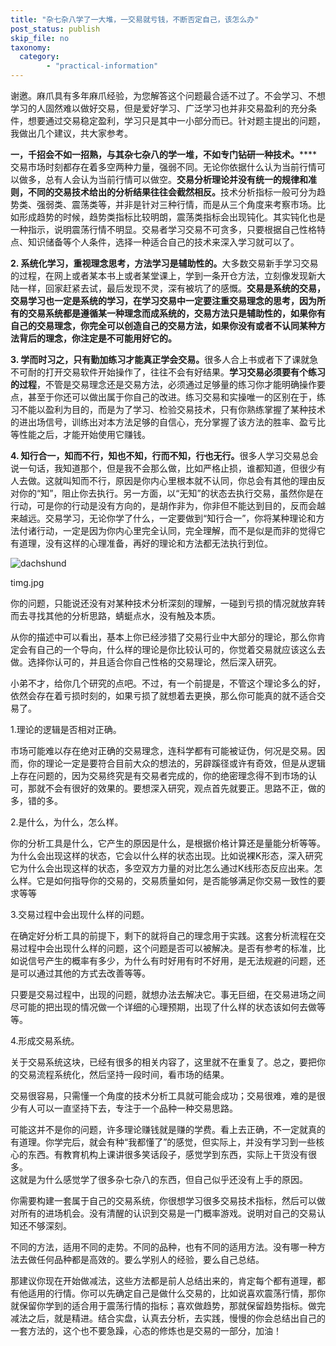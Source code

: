 ```yaml
---
title: "杂七杂八学了一大堆，一交易就亏钱，不断否定自己，该怎么办"
post_status: publish
skip_file: no
taxonomy:
  category:
        - "practical-information"
---
```


谢邀。麻爪具有多年麻爪经验，为您解答这个问题最合适不过了。不会学习、不想学习的人固然难以做好交易，但是爱好学习、广泛学习也并非交易盈利的充分条件，想要通过交易稳定盈利，学习只是其中一小部分而已。针对题主提出的问题，我做出几个建议，共大家参考。

**一，千招会不如一招熟，与其杂七杂八的学一堆，不如专门钻研一种技术。**​**​**交易市场时刻都存在着多空两种力量，强弱不同。无论你依据什么认为当前行情可以做多，总有人会认为当前行情可以做空。**交易分析理论并没有统一的规律和准则，不同的交易技术给出的分析结果往往会截然相反。**​技术分析指标一般可分为趋势类、强弱类、震荡类等，并非是针对三种行情，而是从三个角度来考察市场。比如形成趋势的时候，趋势类指标比较明朗，震荡类指标会出现钝化。其实钝化也是一种指示，说明震荡行情不明显。交易者学习交易不可贪多，只要根据自己性格特点、知识储备等个人条件，选择一种适合自己的技术来深入学习就可以了。

**2\. 系统化学习，重视理念思考，方法学习是辅助性的。​**​大多数交易新手学习交易的过程，在网上或者某本书上或者某堂课上，学到一条开仓方法，立刻像发现新大陆一样，回家赶紧去试，最后发现不灵，深有被坑了的感慨。**交易是系统的交易，交易学习也一定是系统的学习，在学习交易中一定要注重交易理念的思考，因为所有的交易系统都是遵循某一种理念而成系统的，交易方法只是辅助性的，如果你有自己的交易理念，你完全可以创造自己的交易方法，如果你没有或者不认同某种方法背后的理念，你注定是不可能用好它的。**

​**3\. 学而时习之，只有勤加练习才能真正学会交易。**​很多人合上书或者下了课就急不可耐的打开交易软件开始操作了，往往不会有好结果。**学习交易必须要有个练习的过程**，不管是交易理念还是交易方法，必须通过足够量的练习你才能明确操作要点，甚至于你还可以做出属于你自己的改进。练习交易和实操唯一的区别在于，练习不能以盈利为目的，而是为了学习、检验交易技术，只有你熟练掌握了某种技术的进出场信号，训练出对本方法足够的自信心，充分掌握了该方法的胜率、盈亏比等性能之后，才能开始使用它赚钱。

**4\. 知行合一，知而不行，知也不知，行而不知，行也无行。​**​很多人学习交易总会说一句话，我知道那个，但是我不会那么做，比如严格止损，谁都知道，但很少有人去做。这就叫知而不行，原因是你内心里根本就不认同，你总会有其他的理由反对你的“知”，阻止你去执行。另一方面，以“无知”的状态去执行交易，虽然你是在行动，可是你的行动是没有方向的，是胡作非为，你非但不能达到目的，反而会越来越远。交易学习，无论你学了什么，一定要做到“知行合一”，你将某种理论和方法付诸行动，一定是因为你内心里完全认同，完全理解，而不是似是而非的觉得它有道理，没有这样的心理准备，再好的理论和方法都无法执行到位。

![dachshund](https://cdn.fendou.la/funstoutiao/2020/12/151223908.jpg "timg.jpg")

timg.jpg

你的问题，只能说还没有对某种技术分析深刻的理解，一碰到亏损的情况就放弃转而去寻找其他的分析思路，蜻蜓点水，没有触及本质。

从你的描述中可以看出，基本上你已经涉猎了交易行业中大部分的理论，那么你肯定会有自己的一个导向，什么样的理论是你比较认可的，你觉着交易就应该这么去做。选择你认可的，并且适合你自己性格的交易理论，然后深入研究。

小弟不才，给你几个研究的点吧。不过，有一个前提是，不管这个理论多么的好，依然会存在着亏损时刻的，如果亏损了就想着去更换，那么你可能真的就不适合交易了。

1.理论的逻辑是否相对正确。

市场可能难以存在绝对正确的交易理念，连科学都有可能被证伪，何况是交易。因而，你的理论一定是要符合目前大众的想法的，另辟蹊径或许有奇效，但是从逻辑上存在问题的，因为交易终究是有交易者完成的，你的绝密理念得不到市场的认可，那就不会有很好的效果的。要想深入研究，观点首先就要正。思路不正，做的多，错的多。

2.是什么，为什么，怎么样。

你的分析工具是什么，它产生的原因是什么，是根据价格计算还是量能分析等等。为什么会出现这样的状态，它会以什么样的状态出现。比如说裸K形态，深入研究它为什么会出现这样的状态，多空双方力量的对比怎么通过K线形态反应出来。怎么样。它是如何指导你的交易的，交易质量如何，是否能够满足你交易一致性的要求等等

3.交易过程中会出现什么样的问题。

在确定好分析工具的前提下，剩下的就将自己的理念用于实践。这套分析流程在交易过程中会出现什么样的问题，这个问题是否可以被解决。是否有参考的标准，比如说信号产生的概率有多少，为什么有时好用有时不好用，是无法规避的问题，还是可以通过其他的方式去改善等等。

只要是交易过程中，出现的问题，就想办法去解决它。事无巨细，在交易进场之间尽可能的把出现的情况做一个详细的心理预期，出现了什么样的状态该如何去做等等。

4.形成交易系统。

关于交易系统这块，已经有很多的相关内容了，这里就不在重复了。总之，要把你的交易流程系统化，然后坚持一段时间，看市场的结果。

交易很容易，只需懂一个角度的技术分析工具就可能会成功；交易很难，难的是很少有人可以一直坚持下去，专注于一个品种一种交易思路。

可能这并不是你的问题，许多理论赚钱就是赚的学费。看上去正确，不一定就真的有道理。你学完后，就会有种“我都懂了”的感觉，但实际上，并没有学习到一些核心的东西。有教育机构上课讲很多笑话段子，感觉学到东西，实际上干货没有很多。  
这就是为什么感觉学了很多杂七杂八的东西，但自己似乎还没有上手的原因。

你需要构建一套属于自己的交易系统，你很想学习很多交易技术指标，然后可以做对所有的进场机会。没有清醒的认识到交易是一门概率游戏。说明对自己的交易认知还不够深刻。

不同的方法，适用不同的走势。不同的品种，也有不同的适用方法。没有哪一种方法去做任何品种都是高效的。要么学别人的经验，要么自己总结。

那建议你现在开始做减法，这些方法都是前人总结出来的，肯定每个都有道理，都有他适用的行情。你可以先确定自己是做什么交易的，比如说喜欢震荡行情，那你就保留你学到的适合用于震荡行情的指标；喜欢做趋势，那就保留趋势指标。做完减法之后，就是精进。结合实盘，认真去分析，去实践，慢慢的你会总结出自己的一套方法的，这个也不要急躁，心态的修炼也是交易的一部分，加油！
